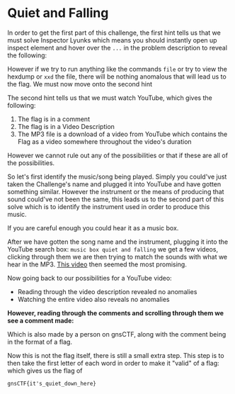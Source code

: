 <h1 id="quiet-and-falling">Quiet and Falling</h1>
<p>In order to get the first part of this challenge, the first hint tells us that we must solve Inspector Lyunks which means you should instantly open up
inspect element and hover over the <code>...</code> in the problem description to reveal the following:
<img src="https://github.com/exoad-archive/gnsctf2021/blob/main/assets/quiet_and_falling_inspector.png?raw=true" alt=""></p>
<p>However if we try to run anything like the commands <code>file</code> or try to view the hexdump or <code>xxd</code> the file, there will be nothing anomalous that will lead us
to the flag. We must now move onto the second hint</p>
<p>The second hint tells us that we must watch YouTube, which gives the following:</p>
<ol>
<li>The flag is in a comment</li>
<li>The flag is in a Video Description</li>
<li>The MP3 file is a download of a video from YouTube which contains the Flag as a video somewhere throughout the video&#39;s duration</li>
</ol>
<p>However we cannot rule out any of the possibilities or that if these are all of the possibilities.</p>
<p>So let&#39;s first identify the music/song being played. Simply you could&#39;ve just taken the Challenge&#39;s name and plugged it into YouTube and have gotten something similar.
However the instrument or the means of producing that sound could&#39;ve not been the same, this leads us to the second part of this solve which is to identify the instrument
used in order to produce this music.</p>
<p>If you are careful enough you could hear it as a music box. </p>
<p>After we have gotten the song name and the instrument, plugging it into the YouTube search box: <code>music box quiet and falling</code> we get a few videos,
clicking through them we are then trying to match the sounds with what we hear in the MP3. <a href="https://www.youtube.com/watch?v=l4FXoiD2EvI&amp;t=155s">This video</a> then
seemed the most promising.</p>
<p>Now going back to our possibilities for a YouTube video:</p>
<ul>
<li>Reading through the video description revealed no anomalies</li>
<li>Watching the entire video also reveals no anomalies</li>
</ul>
<p><b>However, reading through the comments and scrolling through them we see a comment made:</b>
<img src="https://github.com/exoad-archive/gnsctf2021/blob/main/assets/comment.png?raw=true" alt=""></p>
<p>Which is also made by a person on gnsCTF, along with the comment being in the format of a flag.</p>
<p>Now this is not the flag itself, there is still a small extra step. This step is to then take the first letter of each word in order to make it &quot;valid&quot; of a flag:
which gives us the flag of </p>
<p><code>gnsCTF{it&#39;s_quiet_down_here}</code></p>
